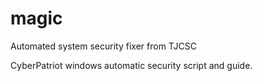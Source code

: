 magic
=====

Automated system security fixer from TJCSC

CyberPatriot windows automatic security script and guide.
